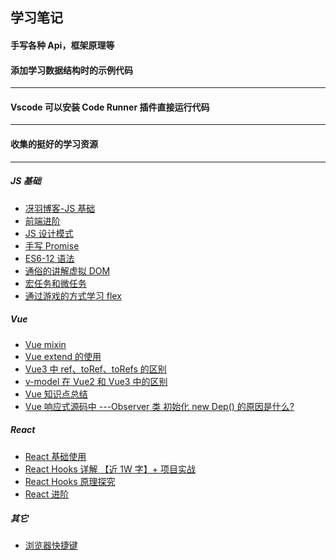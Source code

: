 <!--
 * @Author: your name
 * @Date: 2021-03-30 23:20:13
 * @LastEditTime: 2021-09-08 13:52:26
 * @LastEditors: GZH
 * @Description: In User Settings Edit
 * @FilePath: \rewrite\README.md
-->

## 学习笔记

#### 手写各种 Api，框架原理等

#### 添加学习数据结构时的示例代码

---

#### Vscode 可以安装 Code Runner 插件直接运行代码

---

#### 收集的挺好的学习资源

---

##### JS 基础

- [冴羽博客-JS 基础](https://github.com/mqyqingfeng/Blog)
- [前端进阶](https://github.com/sl1673495/blogs/issues/37)
- [JS 设计模式](https://juejin.cn/book/6844733790204461070)
- [手写 Promise](https://www.bilibili.com/video/BV1GA411x7z1?p=25)
- [ES6-12 语法](https://juejin.cn/post/6995334897065787422?share_token=1138e1e2-98cd-462d-9e69-fed483c410f3#heading-2)
- [通俗的讲解虚拟 DOM](https://juejin.cn/post/6994959998283907102#heading-0)
- [宏任务和微任务](https://juejin.cn/post/6844904004007247880#heading-10)
- [通过游戏的方式学习 flex](http://flexboxfroggy.com/#zh-cn)

##### Vue

- [Vue mixin](https://segmentfault.com/a/1190000014991578)
- [Vue extend 的使用](https://www.jianshu.com/p/7f5c4d0804ce)
- [Vue3 中 ref、toRef、toRefs 的区别](https://juejin.cn/post/6954789258607460359)
- [v-model 在 Vue2 和 Vue3 中的区别](https://juejin.cn/post/6970210247726071845)
- [Vue 知识点总结](https://juejin.cn/post/6984210440276410399#heading-0)
- [Vue 响应式源码中 ---Observer 类 初始化 new Dep() 的原因是什么?](https://zhuanlan.zhihu.com/p/351145163)

##### React

- [React 基础使用](https://www.bilibili.com/video/BV1wy4y1D7JT)
- [React Hooks 详解 【近 1W 字】+ 项目实战](https://juejin.cn/post/6844903985338400782#heading-15)
- [React Hooks 原理探究](https://juejin.cn/post/6891577820821061646)
- [React 进阶](https://juejin.cn/book/6945998773818490884)

##### 其它

- [浏览器快捷键](https://juejin.cn/post/6999126516852490253)

